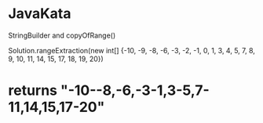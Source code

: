 # JavaKata
StringBuilder and copyOfRange()


Solution.rangeExtraction(new int[] {-10, -9, -8, -6, -3, -2, -1, 0, 1, 3, 4, 5, 7, 8, 9, 10, 11, 14, 15, 17, 18, 19, 20})
# returns "-10--8,-6,-3-1,3-5,7-11,14,15,17-20"

